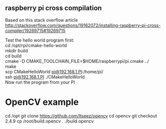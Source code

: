 raspberry pi cross compilation
------------------------------

Based on this stack overflow article  
http://stackoverflow.com/questions/19162072/installing-raspberry-pi-cross-compiler/19269715#19269715  

Test the hello world program first:  
cd /opt/rpi/cmake-hello-world  
mkdir build  
cd build  
cmake -D CMAKE_TOOLCHAIN_FILE=$HOME/raspberrypi/pi.cmake ../  
make  
scp CMakeHelloWorld pi@192.168.1.PI:/home/pi/  
ssh pi@192.168.1.PI ./CMakeHelloWorld  
Now run the program from your PI  


OpenCV example  
==============

cd /opt
git clone https://github.com/Itseez/opencv
cd opencv
git checkout 2.4.9
cp /root/build.opencv .
./build.opencv
